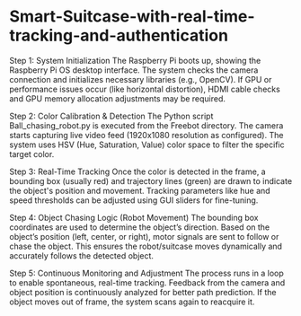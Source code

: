 # Smart-Suitcase-with-real-time-tracking-and-authentication
Step 1: System Initialization
The Raspberry Pi boots up, showing the Raspberry Pi OS desktop interface.
The system checks the camera connection and initializes necessary libraries (e.g., OpenCV).
If GPU or performance issues occur (like horizontal distortion), HDMI cable checks and GPU memory allocation adjustments may be required.

Step 2: Color Calibration & Detection
The Python script Ball_chasing_robot.py is executed from the Freebot directory.
The camera starts capturing live video feed (1920x1080 resolution as configured).
The system uses HSV (Hue, Saturation, Value) color space to filter the specific target color.

Step 3: Real-Time Tracking
Once the color is detected in the frame, a bounding box (usually red) and trajectory lines (green) are drawn to indicate the object's position and movement.
Tracking parameters like hue and speed thresholds can be adjusted using GUI sliders for fine-tuning.

Step 4: Object Chasing Logic (Robot Movement)
The bounding box coordinates are used to determine the object’s direction.
Based on the object’s position (left, center, or right), motor signals are sent to follow or chase the object.
This ensures the robot/suitcase moves dynamically and accurately follows the detected object.

Step 5: Continuous Monitoring and Adjustment
The process runs in a loop to enable spontaneous, real-time tracking.
Feedback from the camera and object position is continuously analyzed for better path prediction.
If the object moves out of frame, the system scans again to reacquire it.

